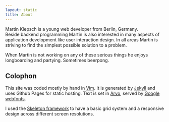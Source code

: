 ```yaml
---
layout: static
title: About
---
```


Martin Klepsch is a young web developer from Berlin, Germany.<br>
Beside backend programming Martin is also interested in many aspects of application
development like user interaction design. In all areas Martin is striving to find the
simplest possible solution to a problem.

When Martin is not working on any of these serious things he enjoys longboarding and partying. Sometimes beerpong.

## Colophon
This site was coded mostly by hand in [Vim](http://www.vim.org/).
It is generated by [Jekyll](http://jekyllrb.com) and uses Github Pages for static hosting.
Text is set in [Arvo](http://www.google.com/webfonts/specimen/Arvo),
served by [Google webfonts](http://www.google.com/webfonts).

I used the [Skeleton framework](http://getskeleton.com) to have a basic grid system and
a responsive design across different screen resolutions.


